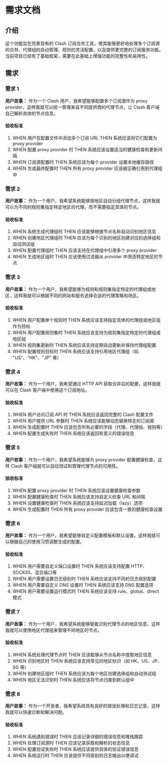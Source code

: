 # 需求文档

## 介绍

这个功能旨在完善现有的 Clash 订阅合并工具，使其能够更好地处理多个订阅源的合并、代理组的自动管理、规则的灵活配置，以及提供更完整的订阅服务功能。当前项目已经有了基础框架，需要在此基础上增强功能的完整性和易用性。

## 需求

### 需求 1

**用户故事：** 作为一个 Clash 用户，我希望能够配置多个订阅源作为 proxy provider，这样我就可以统一管理来自不同提供商的代理节点，让 Clash 客户端自己解析具体的节点信息。

#### 验收标准

1. WHEN 用户在配置文件中添加多个订阅 URL THEN 系统应该将它们配置为 proxy provider
2. WHEN 配置 proxy provider 时 THEN 系统应该设置适当的健康检查和更新间隔
3. WHEN 订阅源配置时 THEN 系统应该为每个 provider 设置本地缓存路径
4. WHEN 生成最终配置时 THEN 所有 proxy provider 应该被正确引用到代理组中

### 需求 2

**用户故事：** 作为一个用户，我希望系统能够按地区自动分组代理节点，这样我就可以为不同的规则集指定特定地区的代理，而不需要指定具体的节点。

#### 验收标准

1. WHEN 系统生成代理组时 THEN 应该能够根据节点名称自动识别地区信息
2. WHEN 创建地区代理组时 THEN 应该为每个识别的地区创建对应的选择组和自动测试组
3. WHEN 配置代理组时 THEN 应该支持在代理组中引用多个 proxy provider
4. WHEN 生成地区组时 THEN 应该使用过滤器从 provider 中筛选特定地区的节点

### 需求 3

**用户故事：** 作为一个用户，我希望能够为规则和规则集指定特定的代理组或地区，这样我就可以根据不同的网站和服务选择合适的代理策略和地区。

#### 验收标准

1. WHEN 用户配置单个规则时 THEN 系统应该支持指定具体的代理组或地区组作为目标
2. WHEN 用户配置规则集时 THEN 系统应该支持为规则集指定特定的代理组或地区组
3. WHEN 规则集更新时 THEN 系统应该支持定期自动更新并保持代理组配置
4. WHEN 配置规则目标时 THEN 系统应该支持引用地区代理组（如 "US"、"HK"、"JP" 等）

### 需求 4

**用户故事：** 作为一个用户，我希望通过 HTTP API 获取合并后的配置，这样我就可以在 Clash 客户端中使用这个订阅地址。

#### 验收标准

1. WHEN 用户访问订阅 API 时 THEN 系统应该返回完整的 Clash 配置文件
2. WHEN 用户提供 URL 参数时 THEN 系统应该能够动态替换特定的订阅源
3. WHEN 生成配置时 THEN 应该包含所有必要的字段（代理、代理组、规则等）
4. WHEN 配置生成失败时 THEN 系统应该返回有意义的错误信息

### 需求 5

**用户故事：** 作为一个用户，我希望系统能够为 proxy provider 配置健康检查，这样 Clash 客户端就可以自动测试和管理代理节点的可用性。

#### 验收标准

1. WHEN 配置 proxy provider 时 THEN 系统应该设置健康检查参数
2. WHEN 配置健康检查时 THEN 系统应该支持自定义检查 URL 和间隔
3. WHEN 设置健康检查时 THEN 系统应该支持延迟加载（lazy）选项
4. WHEN 生成配置时 THEN 所有 proxy provider 应该包含一致的健康检查设置

### 需求 6

**用户故事：** 作为一个用户，我希望能够自定义配置模板和默认设置，这样我就可以根据自己的使用习惯调整生成的配置。

#### 验收标准

1. WHEN 用户需要自定义端口设置时 THEN 系统应该支持配置 HTTP、SOCKS5、混合端口等
2. WHEN 用户需要设置日志级别时 THEN 系统应该支持不同的日志级别配置
3. WHEN 用户需要自定义 DNS 设置时 THEN 系统应该支持 DNS 配置选项
4. WHEN 用户需要设置运行模式时 THEN 系统应该支持 rule、global、direct 模式

### 需求 7

**用户故事：** 作为一个用户，我希望系统能够智能识别代理节点的地区信息，这样我就可以使用地区代理组来管理不同地区的节点。

#### 验收标准

1. WHEN 系统处理代理节点时 THEN 应该能够从节点名称中提取地区信息
2. WHEN 识别地区时 THEN 系统应该支持常见的地区标识（如 HK、US、JP、SG 等）
3. WHEN 创建地区组时 THEN 系统应该为每个地区创建选择组和自动测试组
4. WHEN 地区无法识别时 THEN 系统应该将节点归类到默认组中

### 需求 8

**用户故事：** 作为一个开发者，我希望系统具有良好的错误处理和日志记录，这样我就可以快速诊断和解决问题。

#### 验收标准

1. WHEN 系统遇到错误时 THEN 应该记录详细的错误信息和堆栈跟踪
2. WHEN 处理订阅源时 THEN 应该记录获取和解析的状态信息
3. WHEN 配置验证失败时 THEN 系统应该提供具体的验证错误信息
4. WHEN 系统运行时 THEN 应该提供不同级别的日志输出以便调试